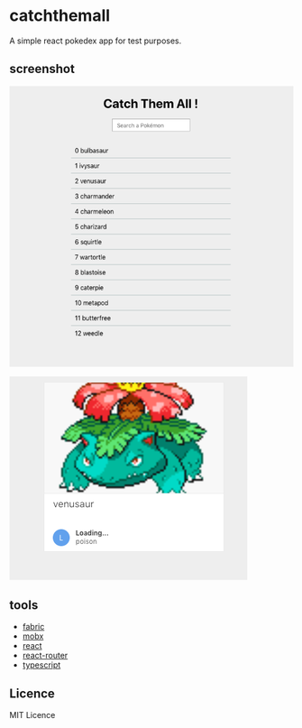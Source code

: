 # catchthemall

A simple react pokedex app for test purposes.

## screenshot

![screenshot1.png](screenshot1.png)

![screenshot2.png](screenshot2.png)

## tools

* [fabric](https://developer.microsoft.com/en-us/fabric)
* [mobx](https://mobx.js.org/index.html)
* [react](http://reactjs.org)
* [react-router](https://reacttraining.com/react-router/web/guides/quick-start)
* [typescript](http://typescriptlang.org)

## Licence

MIT Licence

